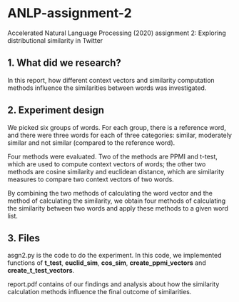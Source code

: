 # ANLP-assignment-2

Accelerated Natural Language Processing (2020) assignment 2: Exploring distributional similarity in Twitter

## 1. What did we research?

In this report, how different context vectors and similarity computation methods influence the similarities between words was investigated. 

## 2. Experiment design
We picked six groups of words. For each group, there is a reference word, and there were three words for each of three categories: similar, moderately similar and not similar (compared to the reference word).

Four methods were evaluated. Two of the methods are PPMI and t-test, which are used to compute context vectors of words; the other two methods are cosine similarity and euclidean distance, which are similarity measures to compare two context vectors of two words.

By combining the two methods of calculating the word vector and the method of calculating the similarity, we obtain four methods of calculating the similarity between two words and apply these methods to a given word list.

## 3. Files

asgn2.py is the code to do the experiment. In this code, we implemented functions of **t_test**, **euclid_sim**, **cos_sim**, **create_ppmi_vectors** and **create_t_test_vectors**.

report.pdf contains of our findings and analysis about how the similarity calculation methods influence the final outcome of similarities.
